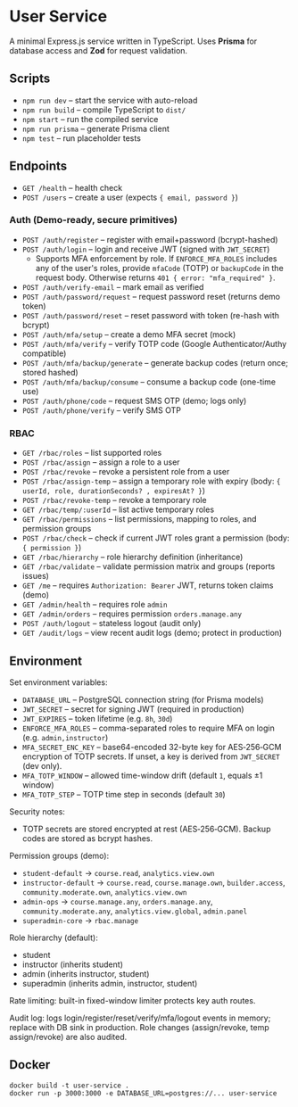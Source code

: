 # User Service

A minimal Express.js service written in TypeScript. Uses **Prisma** for database access and **Zod** for request validation.

## Scripts

- `npm run dev` – start the service with auto-reload
- `npm run build` – compile TypeScript to `dist/`
- `npm start` – run the compiled service
- `npm run prisma` – generate Prisma client
- `npm test` – run placeholder tests

## Endpoints

- `GET /health` – health check
- `POST /users` – create a user (expects `{ email, password }`)

### Auth (Demo-ready, secure primitives)

- `POST /auth/register` – register with email+password (bcrypt-hashed)
- `POST /auth/login` – login and receive JWT (signed with `JWT_SECRET`)
  - Supports MFA enforcement by role. If `ENFORCE_MFA_ROLES` includes any of the user's roles, provide `mfaCode` (TOTP) or `backupCode` in the request body. Otherwise returns `401 { error: "mfa_required" }`.
- `POST /auth/verify-email` – mark email as verified
- `POST /auth/password/request` – request password reset (returns demo token)
- `POST /auth/password/reset` – reset password with token (re-hash with bcrypt)
- `POST /auth/mfa/setup` – create a demo MFA secret (mock)
- `POST /auth/mfa/verify` – verify TOTP code (Google Authenticator/Authy compatible)
- `POST /auth/mfa/backup/generate` – generate backup codes (return once; stored hashed)
- `POST /auth/mfa/backup/consume` – consume a backup code (one-time use)
- `POST /auth/phone/code` – request SMS OTP (demo; logs only)
- `POST /auth/phone/verify` – verify SMS OTP

### RBAC

- `GET /rbac/roles` – list supported roles
- `POST /rbac/assign` – assign a role to a user
- `POST /rbac/revoke` – revoke a persistent role from a user
- `POST /rbac/assign-temp` – assign a temporary role with expiry (body: `{ userId, role, durationSeconds? , expiresAt? }`)
- `POST /rbac/revoke-temp` – revoke a temporary role
- `GET /rbac/temp/:userId` – list active temporary roles
- `GET /rbac/permissions` – list permissions, mapping to roles, and permission groups
- `POST /rbac/check` – check if current JWT roles grant a permission (body: `{ permission }`)
- `GET /rbac/hierarchy` – role hierarchy definition (inheritance)
- `GET /rbac/validate` – validate permission matrix and groups (reports issues)
- `GET /me` – requires `Authorization: Bearer` JWT, returns token claims (demo)
- `GET /admin/health` – requires role `admin`
- `GET /admin/orders` – requires permission `orders.manage.any`
- `POST /auth/logout` – stateless logout (audit only)
- `GET /audit/logs` – view recent audit logs (demo; protect in production)

## Environment

Set environment variables:

- `DATABASE_URL` – PostgreSQL connection string (for Prisma models)
- `JWT_SECRET` – secret for signing JWT (required in production)
- `JWT_EXPIRES` – token lifetime (e.g. `8h`, `30d`)
- `ENFORCE_MFA_ROLES` – comma-separated roles to require MFA on login (e.g. `admin,instructor`)
- `MFA_SECRET_ENC_KEY` – base64-encoded 32-byte key for AES‑256‑GCM encryption of TOTP secrets. If unset, a key is derived from `JWT_SECRET` (dev only).
- `MFA_TOTP_WINDOW` – allowed time-window drift (default `1`, equals ±1 window)
- `MFA_TOTP_STEP` – TOTP time step in seconds (default `30`)

Security notes:
- TOTP secrets are stored encrypted at rest (AES‑256‑GCM). Backup codes are stored as bcrypt hashes.

Permission groups (demo):

- `student-default` → `course.read`, `analytics.view.own`
- `instructor-default` → `course.read`, `course.manage.own`, `builder.access`, `community.moderate.own`, `analytics.view.own`
- `admin-ops` → `course.manage.any`, `orders.manage.any`, `community.moderate.any`, `analytics.view.global`, `admin.panel`
- `superadmin-core` → `rbac.manage`

Role hierarchy (default):

- student
- instructor (inherits student)
- admin (inherits instructor, student)
- superadmin (inherits admin, instructor, student)

Rate limiting: built-in fixed-window limiter protects key auth routes.

Audit log: logs login/register/reset/verify/mfa/logout events in memory; replace with DB sink in production.
Role changes (assign/revoke, temp assign/revoke) are also audited.

## Docker

```
docker build -t user-service .
docker run -p 3000:3000 -e DATABASE_URL=postgres://... user-service
```
